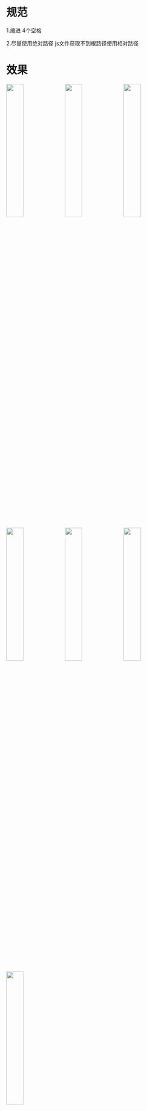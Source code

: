 # 规范

1.缩进 4个空格

2.尽量使用绝对路径 js文件获取不到根路径使用相对路径

# 效果

<div align="left">
<img width="30%" src="https://yitianjiang-circle.oss-cn-beijing.aliyuncs.com/ReadMeVideos\home-page.gif" style="zoom:100%;" />
<img width="30%" src="https://yitianjiang-circle.oss-cn-beijing.aliyuncs.com/ReadMeVideos\personal-details-page.gif" style="zoom:100%;" />
<img width="30%" src="https://yitianjiang-circle.oss-cn-beijing.aliyuncs.com/ReadMeVideos\post-image.gif" style="zoom:100%;" />
<img width="30%" src="https://yitianjiang-circle.oss-cn-beijing.aliyuncs.com/ReadMeVideos\post-video.gif" style="zoom:100%;" />
<img width="30%" src="https://yitianjiang-circle.oss-cn-beijing.aliyuncs.com/ReadMeVideos\people-I-follow.gif" style="zoom:100%;" />
<img width="30%" src="https://yitianjiang-circle.oss-cn-beijing.aliyuncs.com/ReadMeVideos\revise-avatar.gif" style="zoom:100%;" />
<img width="30%" src="https://yitianjiang-circle.oss-cn-beijing.aliyuncs.com/ReadMeVideos\revise-introduction.gif" style="zoom:100%;" />
</div>

